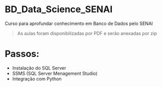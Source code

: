 # BD_Data_Science_SENAI
Curso para aprofundar conhecimento em Banco de Dados pelo SENAI

> As aulas foram disponibilizadas por PDF e serão anexadas por zip

# Passos:
- Instalação do SQL Server
- SSMS (SQL Server Menagement Studio)
- Integração com Python
